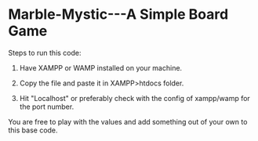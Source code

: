 Marble-Mystic---A Simple Board Game
=========================================

Steps to run this code:

1) Have XAMPP or WAMP installed on your machine.

2) Copy the file and paste it in XAMPP>htdocs folder.

3) Hit "Localhost" or preferably check with the config of xampp/wamp for the port number.


You are free to play with the values and add something out of your own to this base code.
 
